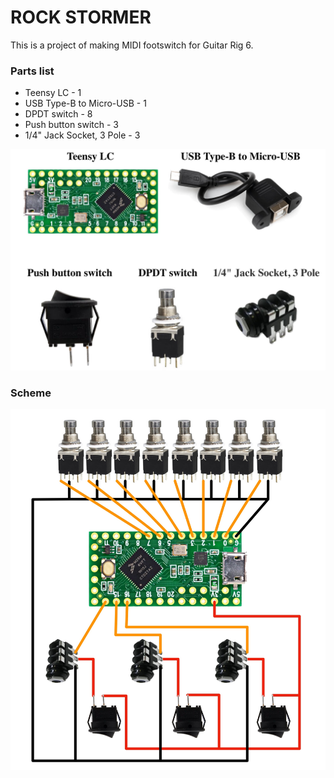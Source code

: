 # ROCK STORMER

This is a project of making MIDI footswitch for Guitar Rig 6.

### Parts list

* Teensy LC - 1
* USB Type-B to Micro-USB - 1
* DPDT switch - 8
* Push button switch - 3
* 1/4" Jack Socket, 3 Pole - 3

![list](./.src/pic1.jpg)

### Scheme

![Scheme](./.src/pic2.jpg)